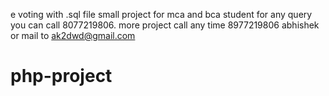 e voting with .sql file small project for mca and bca student 
for any query you can call 8077219806.
more project call any time 8977219806 
abhishek 
or mail to ak2dwd@gmail.com
# php-project
